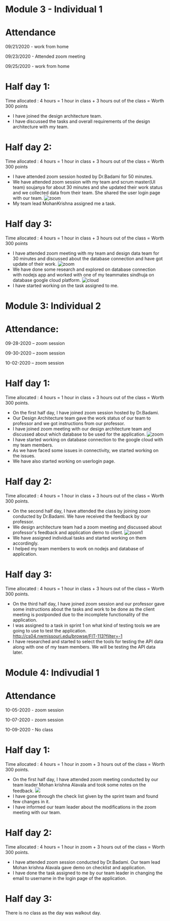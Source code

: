# Module 3 - Individual 1

# Attendance

09/21/2020 - work from home

09/23/2020 - Attended zoom meeting

09/25/2020 - work from home

# Half day 1:

Time allocated : 4 hours = 1 hour in class + 3 hours out of the class = Worth 300 points

- I have joined the design architecture team. 
- I have discussed the tasks and overall requirements of the design architecture with my team.

# Half day 2:

Time allocated : 4 hours = 1 hour in class + 3 hours out of the class = Worth 300 points

- I have attended zoom session hosted by Dr.Badami for 50 minutes.
- We have attended zoom session with my team and scrum master(UI team) soujanya for about 30 minutes and she updated their work status and we collected data from their team. She shared the user login page with our team.
![zoom](https://github.com/annie0sc/gdp-happy-health/blob/master/design-architecture/Contributions/SindhuRani/arcizoom1.PNG)
- My team lead MohanKrishna assigned me a task.

# Half day 3:

Time allocated : 4 hours = 1 hour in class + 3 hours out of the class = Worth 300 points

- I have attended zoom meeting with my team and design data team for 30 minutes and discussed about the database connection and have got update of their work.
![zoom](https://github.com/annie0sc/gdp-happy-health/blob/master/design-architecture/Contributions/SindhuRani/archizoom22.PNG)
- We have done some research and explored on database connection with nodejs app and worked with one of my teammates sindhuja on database google cloud platform.
![cloud](https://github.com/annie0sc/gdp-happy-health/blob/master/design-architecture/Gcp%20account.PNG)
- I have started working on the task assigned to me.


# Module 3: Individual 2

# Attendance:

09-28-2020 – zoom session

09-30-2020 – zoom session

10-02-2020 – zoom session

# Half day 1:

Time allocated : 4 hours = 1 hour in class + 3 hours out of the class = Worth 300 points.

- On the first half day, I have joined zoom session hosted by Dr.Badami. 
- Our Design Architecture team gave the work status of our team to professor and we got instructions from our professor.
- I have joined zoom meeting with our design architecture team and discussed about which database to be used for the application.
![zoom](https://github.com/annie0sc/gdp-happy-health/blob/master/design-architecture/Contributions/SindhuRani/desarchi928.PNG)
- I have started working on database connection to the google cloud with my team members. 
- As we have faced some issues in connectivity, we started working on the issues.
- We have also started working on userlogin page.


# Half day 2:

Time allocated : 4 hours = 1 hour in class + 3 hours out of the class = Worth 300 points.

- On the second half day, I have attended the class by joining zoom conducted by Dr.Badami. We have received the feedback by our professor.
- We design architecture team had a zoom meeting and discussed about professor's feedback and application demo to client. 
![zoom1](https://github.com/annie0sc/gdp-happy-health/blob/master/design-architecture/Contributions/SindhuRani/desiarchit9288.PNG)
- We have assigned individual tasks and started working on them accordingly.
- I helped my team members to work on nodejs and database of application.

# Half day 3:

Time allocated : 4 hours = 1 hour in class + 3 hours out of the class = Worth 300 points.

- On the third half day, I have joined zoom session and our professor gave some instructions about the tasks and work to be done as the client meeting is postponded due to the incomplete functionality of the application.
- I was assigned to a task in sprint 1 on what kind of testing tools we are going to use to test the application.
http://cs04.nwmissouri.edu/browse/FIT-113?filter=-1
- I have researched and started to select the tools for testing the API data along with one of my team members. We will be testing the API data later.


# Module 4: Indivudial 1

# Attendance

10-05-2020 - zoom session

10-07-2020 - zoom session

10-09-2020 - No class

# Half day 1:

Time allocated : 4 hours = 1 hour in zoom + 3 hours out of the class = Worth 300 points.

- On the first half day, I have attended zoom meeting conducted by our team leader Mohan krishna Alavala and took some notes on the feedback.
![](https://github.com/annie0sc/gdp-happy-health/blob/master/design-architecture/Meetings/MeetingOct5th.PNG?raw=true)
- I have gone through the check list given by the sprint team and found few changes in it.
- I have informed our team leader about the modifications in the zoom meeting with our team.

# Half day 2:

Time allocated : 4 hours = 1 hour in zoom + 3 hours out of the class = Worth 300 points.

- I have attended zoom session conducted by Dr.Badami. Our team lead Mohan krishna Alavala gave demo on checklist and application.
- I have done the task assigned to me by our team leader in changing the email to username in the login page of the application.

# Half day 3:

There is no class as the day was walkout day.




 





